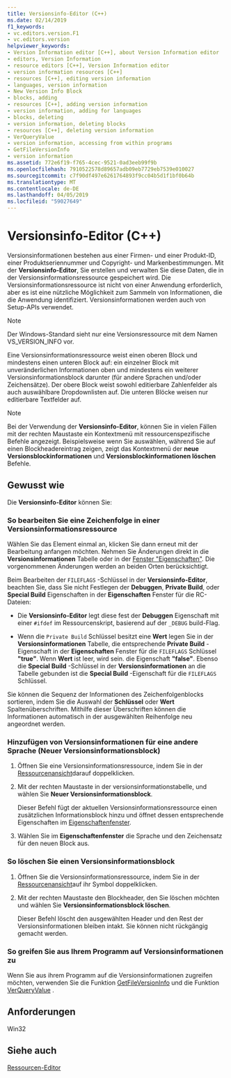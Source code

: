 ```yaml
---
title: Versionsinfo-Editor (C++)
ms.date: 02/14/2019
f1_keywords:
- vc.editors.version.F1
- vc.editors.version
helpviewer_keywords:
- Version Information editor [C++], about Version Information editor
- editors, Version Information
- resource editors [C++], Version Information editor
- version information resources [C++]
- resources [C++], editing version information
- languages, version information
- New Version Info Block
- blocks, adding
- resources [C++], adding version information
- version information, adding for languages
- blocks, deleting
- version information, deleting blocks
- resources [C++], deleting version information
- VerQueryValue
- version information, accessing from within programs
- GetFileVersionInfo
- version information
ms.assetid: 772e6f19-f765-4cec-9521-0ad3eeb99f9b
ms.openlocfilehash: 7910522578d89657adb09eb7729eb7539e010027
ms.sourcegitcommit: c7f90df497e6261764893f9cc04b5d1f1bf0b64b
ms.translationtype: MT
ms.contentlocale: de-DE
ms.lasthandoff: 04/05/2019
ms.locfileid: "59027649"
---
```

# <a name="version-information-editor-c"></a>Versionsinfo-Editor (C++)

Versionsinformationen bestehen aus einer Firmen- und einer Produkt-ID, einer Produktseriennummer und Copyright- und Markenbestimmungen. Mit der **Versionsinfo-Editor**, Sie erstellen und verwalten Sie diese Daten, die in der Versionsinformationsressource gespeichert wird. Die Versionsinformationsressource ist nicht von einer Anwendung erforderlich, aber es ist eine nützliche Möglichkeit zum Sammeln von Informationen, die die Anwendung identifiziert. Versionsinformationen werden auch von Setup-APIs verwendet.

> [!NOTE]
> Der Windows-Standard sieht nur eine Versionsressource mit dem Namen VS_VERSION_INFO vor.

Eine Versionsinformationsressource weist einen oberen Block und mindestens einen unteren Block auf: ein einzelner Block mit unveränderlichen Informationen oben und mindestens ein weiterer Versionsinformationsblock darunter (für andere Sprachen und/oder Zeichensätze). Der obere Block weist sowohl editierbare Zahlenfelder als auch auswählbare Dropdownlisten auf. Die unteren Blöcke weisen nur editierbare Textfelder auf.

> [!NOTE]
> Bei der Verwendung der **Versionsinfo-Editor**, können Sie in vielen Fällen mit der rechten Maustaste ein Kontextmenü mit ressourcenspezifische Befehle angezeigt. Beispielsweise wenn Sie auswählen, während Sie auf einen Blockheadereintrag zeigen, zeigt das Kontextmenü der **neue Versionsblockinformationen** und **Versionsblockinformationen löschen** Befehle.

## <a name="how-to"></a>Gewusst wie

Die **Versionsinfo-Editor** können Sie:

### <a name="to-edit-a-string-in-a-version-information-resource"></a>So bearbeiten Sie eine Zeichenfolge in einer Versionsinformationsressource

Wählen Sie das Element einmal an, klicken Sie dann erneut mit der Bearbeitung anfangen möchten. Nehmen Sie Änderungen direkt in die **Versionsinformationen** Tabelle oder in der [Fenster "Eigenschaften"](/visualstudio/ide/reference/properties-window). Die vorgenommenen Änderungen werden an beiden Orten berücksichtigt.

Beim Bearbeiten der `FILEFLAGS` -Schlüssel in der **Versionsinfo-Editor**, beachten Sie, dass Sie nicht Festlegen der **Debuggen**, **Private Build**, oder **Special Build**  Eigenschaften in der **Eigenschaften** Fenster für die RC-Dateien:

   - Die **Versionsinfo-Editor** legt diese fest der **Debuggen** Eigenschaft mit einer `#ifdef` im Ressourcenskript, basierend auf der `_DEBUG` build-Flag.

  - Wenn die `Private Build` Schlüssel besitzt eine **Wert** legen Sie in der **Versionsinformationen** Tabelle, die entsprechende **Private Build** -Eigenschaft in der **Eigenschaften**  Fenster für die `FILEFLAGS` Schlüssel **"true"**. Wenn **Wert** ist leer, wird sein. die Eigenschaft **"false"**. Ebenso die **Special Build** -Schlüssel in der **Versionsinformationen** an die Tabelle gebunden ist die **Special Build** -Eigenschaft für die `FILEFLAGS` Schlüssel.

Sie können die Sequenz der Informationen des Zeichenfolgenblocks sortieren, indem Sie die Auswahl der **Schlüssel** oder **Wert** Spaltenüberschriften. Mithilfe dieser Überschriften können die Informationen automatisch in der ausgewählten Reihenfolge neu angeordnet werden.

### <a name="to-add-version-information-for-another-language-new-version-info-block"></a>Hinzufügen von Versionsinformationen für eine andere Sprache (Neuer Versionsinformationsblock)

1. Öffnen Sie eine Versionsinformationsressource, indem Sie in der [Ressourcenansicht](how-to-create-a-resource-script-file.md#create-resources)darauf doppelklicken.

1. Mit der rechten Maustaste in der versionsinformationstabelle, und wählen Sie **Neuer Versionsinformationsblock**.

   Dieser Befehl fügt der aktuellen Versionsinformationsressource einen zusätzlichen Informationsblock hinzu und öffnet dessen entsprechende Eigenschaften im [Eigenschaftenfenster](/visualstudio/ide/reference/properties-window).

1. Wählen Sie im **Eigenschaftenfenster** die Sprache und den Zeichensatz für den neuen Block aus.

### <a name="to-delete-a-version-information-block"></a>So löschen Sie einen Versionsinformationsblock

1. Öffnen Sie die Versionsinformationsressource, indem Sie in der [Ressourcenansicht](how-to-create-a-resource-script-file.md#create-resources)auf ihr Symbol doppelklicken.

1. Mit der rechten Maustaste den Blockheader, den Sie löschen möchten und wählen Sie **Versionsinformationsblock löschen**.

   Dieser Befehl löscht den ausgewählten Header und den Rest der Versionsinformationen bleiben intakt. Sie können nicht rückgängig gemacht werden.

### <a name="to-access-version-information-from-within-your-program"></a>So greifen Sie aus Ihrem Programm auf Versionsinformationen zu

Wenn Sie aus ihrem Programm auf die Versionsinformationen zugreifen möchten, verwenden Sie die Funktion [GetFileVersionInfo](/windows/desktop/api/winver/nf-winver-getfileversioninfoa) und die Funktion [VerQueryValue](/windows/desktop/api/winver/nf-winver-verqueryvaluea) .

## <a name="requirements"></a>Anforderungen

Win32

## <a name="see-also"></a>Siehe auch

[Ressourcen-Editor](../windows/resource-editors.md)<br/>
<!--
[Menus and Other Resources](https://msdn.microsoft.com/library/windows/desktop/ms632583.aspx)<br/>
[Version Information (Windows)](https://msdn.microsoft.com/library/windows/desktop/ms646981.aspx)-->

